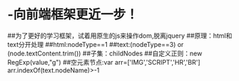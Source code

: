 # -向前端框架更近一步！
##为了更好的学习框架，试着用原生的js来操作dom,脱离jquery
##原理：html和text分开处理
##html:nodeType==1
##text:(nodeType==3) or (node.textContent.trim())
##子集：childNodes
##自定义正则：new RegExp(value,"g")
##空元素节点:var arr=['IMG','SCRIPT','HR','BR']
          arr.indexOf(text.nodeName)>-1
